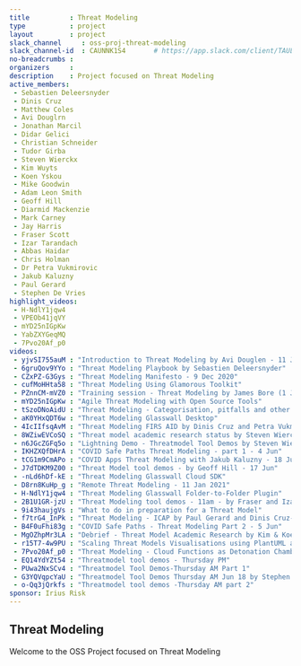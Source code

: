 ```yaml
---
title          : Threat Modeling
type           : project
layout         : project
slack_channel     : oss-proj-threat-modeling
slack_channel-id  : CAUNNK1S4       # https://app.slack.com/client/TAULHPATC/{channel_id}
no-breadcrumbs :
organizers     :
description    : Project focused on Threat Modeling
active_members:
 - Sebastien Deleersnyder
 - Dinis Cruz
 - Matthew Coles
 - Avi Douglrn
 - Jonathan Marcil
 - Didar Gelici
 - Christian Schneider
 - Tudor Girba
 - Steven Wierckx
 - Kim Wuyts
 - Koen Yskou
 - Mike Goodwin
 - Adam Leon Smith
 - Geoff Hill
 - Diarmid Mackenzie
 - Mark Carney
 - Jay Harris
 - Fraser Scott
 - Izar Tarandach
 - Abbas Haidar
 - Chris Holman
 - Dr Petra Vukmirovic
 - Jakub Kaluzny
 - Paul Gerard
 - Stephen De Vries
highlight_videos:
 - H-NdlY1jqw4
 - VPEOb41jqVY
 - mYD25nIGpKw
 - YabZXYGeqMQ
 - 7Pvo20Af_p0
videos:
 - yjvSI755auM : "Introduction to Threat Modeling by Avi Douglen - 11 Jun"
 - 6gruQov9YYo : "Threat Modeling Playbook by Sebastien Deleersnyder"
 - CZxPZ-G3Gys : "Threat Modeling Manifesto - 9 Dec 2020"
 - cufMoHHta58 : "Threat Modeling Using Glamorous Toolkit"
 - PZnnCM-mVZ0 : "Training session - Threat Modeling by James Bore (1 Jun 2020)"
 - mYD25nIGpKw : "Agile Threat Modeling with Open Source Tools"
 - tSzoDNoAidU : "Threat Modeling - Categorisation, pitfalls and other ideas - 11 Jan 2021"
 - aK0YHxQDT6w : "Threat Modeling Glasswall Desktop"
 - 4IcIIfsqAvM : "Threat Modeling FIRS AID by Dinis Cruz and Petra Vukmirovic - 8 Jun"
 - 8WZiwEVCoSQ : "Threat model academic research status by Steven Wierckx, Kim Wuyts & Koen Yskout - 16 Jun"
 - n6JGcZGFq5o : "Lightning Demo - Threatmodel Tool Demos by Steven Wierckx and Mike Goodwin - 16 Jun"
 - IKHZXQfDHrA : "COVID Safe Paths Threat Modeling - part 1 - 4 Jun"
 - tCG1m9CmAPo : "COVID Apps Threat Modeling with Jakub Kaluzny - 18 Jun"
 - J7dTDKM9Z00 : "Threat Model tool demos - by Geoff Hill - 17 Jun"
 - -nLd6hDf-kE : "Threat Modeling Glasswall Cloud SDK"
 - D8rn8KuHp_g : "Remote Threat Modeling - 11 Jan 2021"
 - H-NdlY1jqw4 : "Threat Modeling Glasswall Folder-to-Folder Plugin"
 - 2B1U1GR-jzU : "Threat Modeling tool demos - 11am - by Fraser and Izar - 17 Jun"
 - 9i43haujgVs : "What to do in preparation for a Threat Model"
 - f7trG4_InPk : "Threat Modeling - ICAP by Paul Gerard and Dinis Cruz- 12 Jun"
 - B4F0uFhi83g : "COVID Safe Paths - Threat Modeling Part 2 - 5 Jun"
 - MgOZhpMr3LA : "Debrief - Threat Model Academic Research by Kim & Koen - 16 Jun"
 - r15T7-4w9PU : "Scaling Threat Models Visualisations using PlantUML and VisJS"
 - 7Pvo20Af_p0 : "Threat Modeling - Cloud Functions as Detonation Chambers by Dinis Cruz - 4 Jun"
 - EQ14YdYZt54 : "Threatmodel tool demos - Thursday PM"
 - PUwa2NxSCv4 : "Threatmodel Tool Demos-Thursday AM Part 1"
 - G3YQVqpcYaU : "Threatmodel Tool Demos Thursday AM Jun 18 by Stephen De Vries & Steven Wierckx"
 - o-Qq3jQrkfs : "Threatmodel tool demos -Thursday AM part 2"
sponsor: Irius Risk
---
```


## Threat Modeling

Welcome to the OSS Project focused on Threat Modeling
